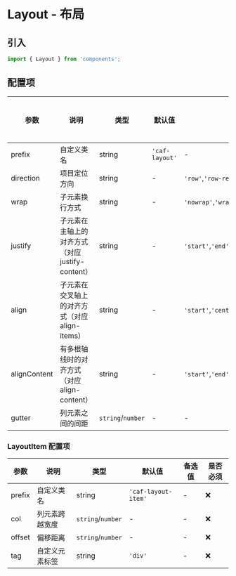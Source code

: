 # Layout - 布局

## 引入
```jsx
import { Layout } from 'components';
```

## 配置项
| 参数 | 说明 | 类型 | 默认值 |备选值 | 是否必须 |
| --- | --- | --- | --- | --- | --- |
| prefix | 自定义类名 | string | `'caf-layout'` | - | ❌ |
| direction | 项目定位方向 | string | - | `'row'`,`'row-reverse'`,`'column'`,`'column-reverse'` | ❌ |
| wrap | 子元素换行方式 | string | - | `'nowrap'`,`'wrap'`,`'wrap-reverse'` | ❌ |
| justify | 子元素在主轴上的对齐方式（对应justify-content） | string | - | `'start'`,`'end'`,`'center'`,`'between'`,`'around'` | ❌ |
| align | 子元素在交叉轴上的对齐方式（对应align-items） | string | - | `'start'`,`'center'`,`'end'`,`'baseline'`,`'stretch'` | ❌ |
| alignContent | 有多根轴线时的对齐方式（对应align-content） | string | - | `'start'`,`'end'`,`'center'`,`'between'`,`'around'`,`'stretch'` | ❌ |
| gutter | 列元素之间的间距 | `string`/`number` | - | - | ❌ |

### LayoutItem 配置项
| 参数 | 说明 | 类型 | 默认值 |备选值 | 是否必须 |
| --- | --- | --- | --- | --- | --- |
| prefix | 自定义类名 | string | `'caf-layout-item'` | - | ❌ |
| col | 列元素跨越宽度 | `string`/`number` | - | - | ❌ |
| offset | 偏移距离 | `string`/`number` | - | - | ❌ |
| tag | 自定义元素标签 | string | `'div'` | - | ❌ |
